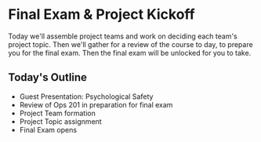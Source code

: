 # Final Exam & Project Kickoff

Today we'll assemble project teams and work on deciding each team's project topic. Then we'll gather for a review of the course to day, to prepare you for the final exam. Then the final exam will be unlocked for you to take.

## Today's Outline

- Guest Presentation: Psychological Safety
- Review of Ops 201 in preparation for final exam
- Project Team formation
- Project Topic assignment
- Final Exam opens

